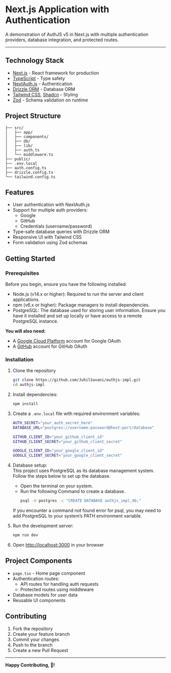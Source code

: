 # Next.js Application with Authentication

A demonstration of AuthJS v5 in Next.js with multiple authentication providers, database integration, and protected routes.

---

## Technology Stack

- [Next.js](https://nextjs.org/) - React framework for production
- [TypeScript](https://www.typescriptlang.org/) - Type safety
- [NextAuth.js](https://authjs.dev/) - Authentication
- [Drizzle ORM](https://orm.drizzle.team/docs/overview) - Database ORM
- [Tailwind CSS](https://tailwindcss.com/), [Shadcn](https://ui.shadcn.com/) - Styling
- [Zod](https://zod.dev/) - Schema validation on runtime

## Project Structure

```
├── src/
│   ├── app/           
│   ├── components/    
│   ├── db/          
│   ├── lib/ 
│   ├── auth.ts        
│   └── middleware.ts   
├── public/           
├── .env.local       
├── auth.config.ts    
├── drizzle.config.ts 
└── tailwind.config.ts
```

## Features

- User authentication with NextAuth.js
- Support for multiple auth providers:
  - Google
  - GitHub
  - Credentials (username/password)
- Type-safe database queries with Drizzle ORM
- Responsive UI with Tailwind CSS
- Form validation using Zod schemas

## Getting Started

### Prerequisites
Before you begin, ensure you have the following installed:

- Node.js (v14.x or higher): Required to run the server and client applications.
- npm (v6.x or higher): Package managers to install dependencies.
- PostgreSQL: The database used for storing user information. Ensure you have it installed and set up locally or have access to a remote PostgreSQL instance.

**You will also need:**
- A [Google Cloud Platform](https://console.cloud.google.com/) account for Google OAuth
- A [GitHub](https://github.com/) account for GitHub OAuth

### Installation
1. Clone the repository
    ```bash
    git clone https://github.com/JuhilSavani/authjs-impl.git
    cd authjs-impl
    ```

2. Install dependencies:
    ```bash
    npm install
    ```

3. Create a `.env.local` file with required environment variables:
    ```bash
    AUTH_SECRET="your_auth_secret_here"
    DATABASE_URL="postgres://username:password@host:port/database"

    GITHUB_CLIENT_ID="your_github_client_id"
    GITHUB_CLIENT_SECRET="your_github_client_secret"

    GOOGLE_CLIENT_ID="your_google_client_id"
    GOOGLE_CLIENT_SECRET="your_google_client_secret"
    ```

4. Database setup:<br/>
This project uses PostgreSQL as its database management system. Follow the steps below to set up the database.
    - Open the terminal on your system.
    - Run the following Command to create a database.
      ```bash
      psql -U postgres -c "CREATE DATABASE authjs_impl_db;"
      ```
    If you encounter a command not found error for psql, you may need to add PostgreSQL to your system’s PATH environment variable.

5. Run the development server:
    ```bash
    npm run dev
    ```

6. Open [http://localhost:3000](http://localhost:3000) in your browser

## Project Components

- `page.tsx` - Home page component
- Authentication routes:
  - API routes for handling auth requests
  - Protected routes using middleware
- Database models for user data
- Reusable UI components

## Contributing

1. Fork the repository
2. Create your feature branch
3. Commit your changes
4. Push to the branch
5. Create a new Pull Request

--- 

**Happy Contributing, 🚀!**